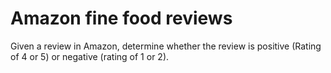 # Amazon fine food reviews
Given a review in Amazon, determine whether the review is positive (Rating of 4 or 5) or negative (rating of 1 or 2).
